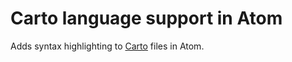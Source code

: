 # Carto language support in Atom

Adds syntax highlighting to [Carto](https://github.com/mapbox/carto/) files in Atom.
